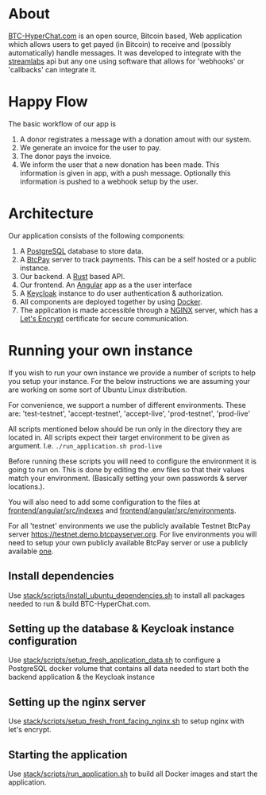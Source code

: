 # About

<a href="BTC-HyperChat.com">BTC-HyperChat.com</a> is an open source, Bitcoin based, Web application which allows users to get payed (in  Bitcoin) to receive and (possibly automatically) handle messages. It was developed to integrate with the <a href='https://streamlabs.com/'>streamlabs</a> api but any one using software that allows for 'webhooks' or 'callbacks' can integrate it.

# Happy Flow
The basic workflow of our app is
1. A donor registrates a message with a donation amout with our system.
2. We generate an invoice for the user to pay.
3. The donor pays the invoice.
4. We inform the user that a new donation has been made. This information is given in app, with a push message. Optionally this information is pushed to a webhook setup by the user.

# Architecture
Our application consists of the following components:
1. A <a href="https://www.postgresql.org/">PostgreSQL</a> database to store data.
2. A <a href=https://btcpayserver.org/>BtcPay</a> server to track payments. This can be a self hosted or a public instance.
3. Our backend. A <a href="https://www.rust-lang.org/">Rust</a> based API.
4. Our frontend. An <a href="https://angular.io/">Angular</a> app as a the user interface
5. A <a href="https://www.keycloak.org/">Keycloak</a> instance to do user authentication & authorization.
6. All components are deployed together by using <a href="https://www.docker.com/">Docker</a>.
7. The application is made accessible through a <a href="https://nginx.com">NGINX</a> server, which has a <a href="https://letsencrypt.org/">Let's Encrypt</a> certificate for secure communication.

# Running your own instance

If you wish to run your own instance we provide a number of scripts to help you setup your instance. For the below instructions we are assuming your are working on some sort of Ubuntu Linux distribution.

For convenience, we support a number of different environments. These are: 'test-testnet', 'accept-testnet', 'accept-live', 'prod-testnet', 'prod-live'

All scripts mentioned below should be run only in the directory they are located in.  All scripts expect their target environment to be given as argument. I.e. `./run_application.sh prod-live`

Before running these scripts you will need to configure the environment it is going to run on. This is done by editing the .env files so that their values match your environment. (Basically setting your own passwords & server locations.).

You will also need to add some configuration to the files at [frontend/angular/src/indexes](frontend/angular/src/indexes) and [frontend/angular/src/environments](frontend/angular/src/environments).

For all 'testnet' environments we use the publicly available Testnet BtcPay server https://testnet.demo.btcpayserver.org.  For live environments you will need to setup your own publicly available BtcPay server or use a publicly available <a href="https://directory.btcpayserver.org/filter/hosts">one</a>.

## Install dependencies
Use [stack/scripts/install_ubuntu_dependencies.sh](stack/scripts/install_ubuntu_dependencies.sh) to install all packages needed to run & build BTC-HyperChat.com.

## Setting up the database & Keycloak instance configuration
Use [stack/scripts/setup_fresh_application_data.sh](stack/scripts/setup_fresh_application_data.sh) to configure a PostgreSQL docker volume that contains all data needed to start both the backend application & the Keycloak instance

## Setting up the nginx server
Use [stack/scripts/setup_fresh_front_facing_nginx.sh](stack/scripts/setup_fresh_front_facing_nginx.sh) to setup nginx with let's encrypt.

## Starting the application
Use [stack/scripts/run_application.sh](stack/scripts/run_application.sh) to build all Docker images and start the application.
